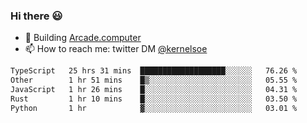 ### Hi there 😃

- 🔨 Building [Arcade.computer](https://arcade.computer)
- 📫 How to reach me: twitter DM [@kernelsoe](https://twitter.com/kernelsoe)

<!--START_SECTION:waka-->

```txt
TypeScript   25 hrs 31 mins  ███████████████████░░░░░░   76.26 %
Other        1 hr 51 mins    █▒░░░░░░░░░░░░░░░░░░░░░░░   05.55 %
JavaScript   1 hr 26 mins    █░░░░░░░░░░░░░░░░░░░░░░░░   04.31 %
Rust         1 hr 10 mins    █░░░░░░░░░░░░░░░░░░░░░░░░   03.50 %
Python       1 hr            ▓░░░░░░░░░░░░░░░░░░░░░░░░   03.01 %
```

<!--END_SECTION:waka-->

